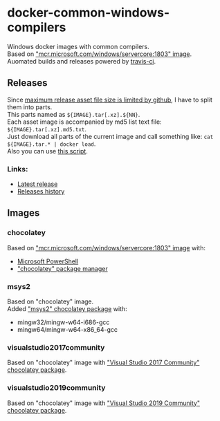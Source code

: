 # docker-common-windows-compilers
Windows docker images with common compilers.<br/>
Based on ["mcr.microsoft.com/windows/servercore:1803" image](https://hub.docker.com/_/microsoft-windows-servercore).<br/>
Auomated builds and releases powered by [travis-ci](https://travis-ci.org/p5-vbnekit/docker-common-windows-compilers).

## Releases
Since [maximum release asset file size is limited by github](https://help.github.com/en/articles/about-releases#limitations-on-binary-files), I have to split them into parts.<br/>
This parts named as `${IMAGE}.tar[.xz].${NN}`.<br/>
Each asset image is accompanied by md5 list text file: `${IMAGE}.tar[.xz].md5.txt`.<br/>
Just download all parts of the current image and call something like: `cat ${IMAGE}.tar.* | docker load`.<br/>
Also you can use [this script](tools/download-tar.sh).<br/>
### Links:
- [Latest release](../../releases/latest)
- [Releases history](../../releases)
## Images

### chocolatey
Based on ["mcr.microsoft.com/windows/servercore:1803" image](https://hub.docker.com/_/microsoft-windows-servercore) with:
- [Microsoft PowerShell](https://github.com/PowerShell/PowerShell-Docker/blob/master/release/stable/servercore/docker/Dockerfile)
- ["chocolatey" package manager](https://chocolatey.org)

### msys2
Based on "chocolatey" image.<br/>
Added ["msys2" chocolatey package](https://chocolatey.org/packages/msys2) with:
- mingw32/mingw-w64-i686-gcc
- mingw64/mingw-w64-x86_64-gcc

### visualstudio2017community
Based on "chocolatey" image with ["Visual Studio 2017 Community" chocolatey package](https://chocolatey.org/packages/VisualStudio2017Community).

### visualstudio2019community
Based on "chocolatey" image with ["Visual Studio 2019 Community" chocolatey package](https://chocolatey.org/packages/VisualStudio2019Community).
